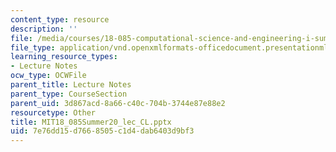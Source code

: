 ```yaml
---
content_type: resource
description: ''
file: /media/courses/18-085-computational-science-and-engineering-i-summer-2020/7e76dd15d7668505c1d4dab6403d9bf3_MIT18_085Summer20_lec_CL.pptx
file_type: application/vnd.openxmlformats-officedocument.presentationml.presentation
learning_resource_types:
- Lecture Notes
ocw_type: OCWFile
parent_title: Lecture Notes
parent_type: CourseSection
parent_uid: 3d867acd-8a66-c40c-704b-3744e87e88e2
resourcetype: Other
title: MIT18_085Summer20_lec_CL.pptx
uid: 7e76dd15-d766-8505-c1d4-dab6403d9bf3
---
```

